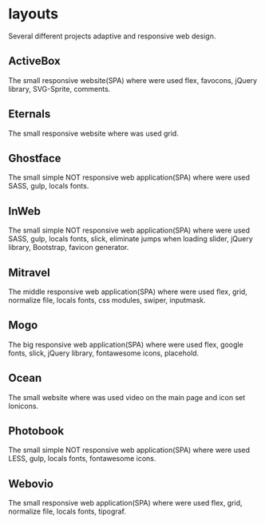 # layouts
Several different projects adaptive and responsive web design.

## ActiveBox
The small responsive website(SPA) where were used flex, favocons, jQuery library, SVG-Sprite, comments.

## Eternals
The small responsive website where was used grid.

## Ghostface
The small simple NOT responsive web application(SPA) where were used SASS, gulp, locals fonts.

## InWeb
The small simple NOT responsive web application(SPA) where were used SASS, gulp, locals fonts, slick, eliminate jumps when loading slider, jQuery library, Bootstrap, favicon generator.

## Mitravel
The middle responsive web application(SPA) where were used flex, grid, normalize file, locals fonts, css modules, swiper, inputmask.

## Mogo
The big responsive web application(SPA) where were used flex, google fonts, slick, jQuery library, fontawesome icons, placehold.

## Ocean
The small website where was used video on the main page and icon set Ionicons.

## Photobook
The small simple NOT responsive web application(SPA) where were used LESS, gulp, locals fonts, fontawesome icons.

## Webovio 
The small responsive web application(SPA) where were used flex, grid, normalize file, locals fonts, tipograf.
